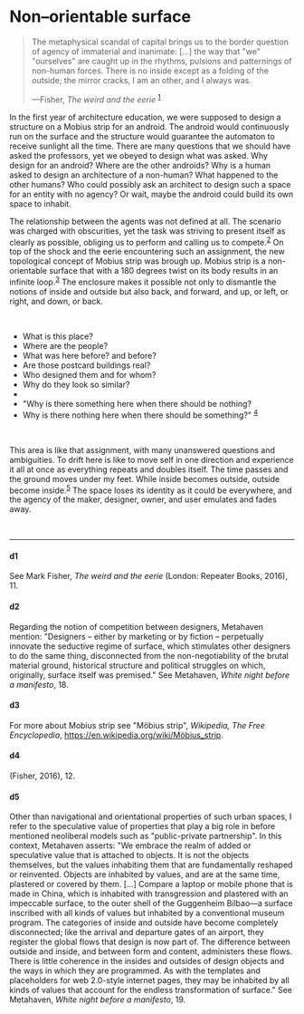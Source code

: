 
# Non–orientable surface

>    The metaphysical scandal of capital brings us to the border question of agency of immaterial and inanimate: [...] the way that "we" "ourselves" are caught up in the rhythms, pulsions and patternings of non-human forces. There is no inside except as a folding of the outside; the mirror cracks, I am an other, and I always was.
>
>    —Fisher, *The weird and the eerie* <sup>[1](#d1)</sup>

In the first year of architecture education, we were supposed to design a structure on a Mobius strip for an android. The android would continuously run on the surface and the structure would guarantee the automaton to receive sunlight all the time. There are many questions that we should have asked the professors, yet we obeyed to design what was asked. Why design for an android? Where are the other androids? Why is a human asked to design an architecture of a non-human? What happened to the other humans? Who could possibly ask an architect to design such a space for an entity with no agency? Or wait, maybe the android could build its own space to inhabit.

The relationship between the agents was not defined at all. The scenario was charged with obscurities, yet the task was striving to present itself as clearly as possible, obliging us to perform and calling us to compete.<sup>[2](#d2)</sup> On top of the shock and the eerie encountering such an assignment, the new topological concept of Mobius strip was brough up. Mobius strip is a non-orientable surface that with a 180 degrees twist on its body results in an infinite loop.<sup>[3](#d3)</sup> The enclosure makes it possible not only to dismantle the notions of inside and outside but also back, and forward, and up, or left, or right, and down, or back. 

<br>

- What is this place?
- Where are the people?
- What was here before? and before?
- Are those postcard buildings real?
- Who designed them and for whom?
- Why do they look so similar?
- <br>
- "Why is there something here when there should be nothing?
- Why is there nothing here when there should be something?" <sup>[4](#d4)</sup>

<br>

This area is like that assignment, with many unanswered questions and ambiguities. To drift here is like to move self in one direction and experience it all at once as everything repeats and doubles itself. The time passes and the ground moves under my feet. While inside becomes outside, outside become inside.<sup>[5](#d5)</sup> The space loses its identity as it could be everywhere, and the agency of the maker, designer, owner, and user emulates and fades away.

<br>
<hr>

#### d1
See Mark Fisher, *The weird and the eerie* (London: Repeater Books, 2016), 11.

#### d2
Regarding the notion of competition between designers, Metahaven mention: "Designers – either by marketing or by fiction – perpetually innovate the seductive regime of surface, which stimulates other designers to do the same thing, disconnected from the non-negotiability of the brutal material ground, historical structure and political struggles on which, originally, surface itself was premised." See Metahaven, *White night before a manifesto*, 18.

#### d3
For more about Mobius strip see "Möbius strip", *Wikipedia, The Free Encyclopedia*, https://en.wikipedia.org/wiki/Möbius_strip.

#### d4
(Fisher, 2016), 12.

#### d5
Other than navigational and orientational properties of such urban spaces, I refer to the speculative value of properties that play a big role in before mentioned neoliberal models such as "public-private partnership". In this context, Metahaven asserts: "We embrace the realm of added or speculative value that is attached to objects. It is not the objects themselves, but the values inhabiting them that are fundamentally reshaped or reinvented. Objects are inhabited by values, and are at the same time, plastered or covered by them. [...] Compare a laptop or mobile phone that is made in China, which is inhabited with transgression and plastered with an impeccable surface, to the outer shell of the Guggenheim Bilbao—a surface inscribed with all kinds of values but inhabited by a conventional museum program. The categories of inside and outside have become completely disconnected; like the arrival and departure gates of an airport, they register the global flows that design is now part of. The difference between outside and inside, and between form and content, administers these flows. There is little coherence in the insides and outsides of design objects and the ways in which they are programmed. As with the templates and placeholders for web 2.0-style internet pages, they may be inhabited by all kinds of values that account for the endless transformation of surface." See Metahaven, *White night before a manifesto*, 19.
